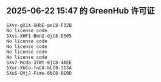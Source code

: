 ## 2025-06-22 15:47 的 GreenHub 许可证
```
SXvv-gX1X-XHbE-peC8-F32B
No license code
SXvi-XHF1-BmnI-djC8-E505
No license code
No license code
No license code
No license code
SXv7-Mcda-3TWt-6jC8-4AEE
SXur-XbCo-fnCA-hLC8-313A
SXuS-QVjJ-Fsme-6NC8-0E0D
```
